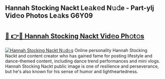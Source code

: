 ## Hannah Stocking Nackt Le𝚊k𝚎d N𝚞𝚍e - Part-yIj Vid𝚎o Photos Le𝚊ks G6Y09

# <h2><a href="http://fb6r1i.evod.top/?m=Hannah+Stocking+Nackt">🔗 👉🔴 Hannah Stocking Nackt Vid𝚎o Ph𝚘t𝚘s</a></h2>

[![Hannah Stocking Nackt N𝚞d𝚎s](https://i.imgur.com/8V9OHl7.gif)](http://fb6r1i.evod.top/?m=Hannah+Stocking+Nackt)
Online personality Hannah Stocking Nackt and content creator who has gained fame for posting lifestyle and dance-themed content, including dance trend performances and mini vlogs. Hannah Stocking Nackt public image is one of resilience and perseverance, but he's also known for his sense of humor and lightheartedness. 
